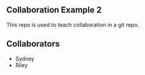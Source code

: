 
## Collaboration Example 2

This repo is used to teach collaboration in a git repo.

## Collaborators
* Sydney
* Riley
